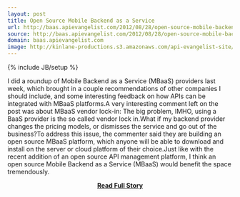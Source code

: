 ```yaml
---
layout: post
title: Open Source Mobile Backend as a Service
url: http://baas.apievangelist.com/2012/08/28/open-source-mobile-backend-as-a-service/
source: http://baas.apievangelist.com/2012/08/28/open-source-mobile-backend-as-a-service/
domain: baas.apievangelist.com
image: http://kinlane-productions.s3.amazonaws.com/api-evangelist-site/blog/Mobile Backend as a Service.png
---
```

{% include JB/setup %}<p>I did a roundup of Mobile Backend as a Service (MBaaS) providers last week, which brought in a couple recommendations of other companies I should include, and some interesting feedback on how APIs can be integrated with MBaaS platforms.A very interesting comment left on the post was about MBaaS vendor lock-in: The big problem, IMHO, using a BaaS provider is the so called vendor lock in.What if my backend provider changes the pricing models, or dismisses the service and go out of the business?To address this issue, the commenter said they are building an open source MBaaS platform, which anyone will be able to download and install on the server or cloud platform of their choice.Just like with the recent addition of an open source API management platform, I think an open source Mobile Backend as a Service (MBaaS) would benefit the space tremendously.</p>
<center><p><a href="http://baas.apievangelist.com/2012/08/28/open-source-mobile-backend-as-a-service/" style='padding:25px; font-sze:18px; font-weight: bold;'>Read Full Story</a></p></center>
